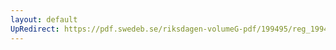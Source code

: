 ```yaml
---
layout: default
UpRedirect: https://pdf.swedeb.se/riksdagen-volumeG-pdf/199495/reg_199495/reg_199495_0173.pdf
---
```

